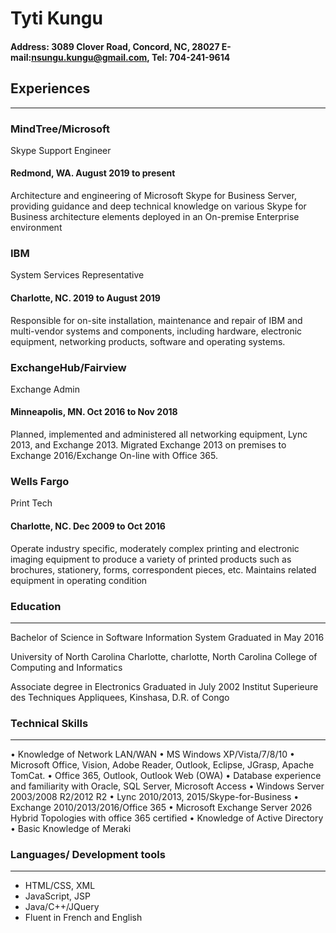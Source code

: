 # Tyti Kungu
#### Address: 3089 Clover Road, Concord, NC, 28027 E-mail:nsungu.kungu@gmail.com, Tel: 704-241-9614

## Experiences
---
### MindTree/Microsoft
Skype Support Engineer
#### Redmond, WA.  August 2019 to present

Architecture and engineering of Microsoft Skype for Business Server, providing guidance and deep technical knowledge on various Skype for Business architecture elements deployed in an On-premise Enterprise environment

### IBM
System Services Representative
#### Charlotte, NC. 2019 to August 2019

Responsible for on-site installation, maintenance and repair of IBM and multi-vendor systems and components, including hardware, electronic equipment, networking products, software and operating systems. 

### ExchangeHub/Fairview
Exchange Admin
#### Minneapolis, MN. Oct 2016 to Nov 2018

 Planned, implemented and administered all networking equipment, Lync 2013, and Exchange 2013.  Migrated Exchange 2013 on premises to Exchange 2016/Exchange On-line with Office 365.

### Wells Fargo
Print Tech
#### Charlotte, NC. Dec 2009 to Oct 2016

Operate industry specific, moderately complex printing and electronic imaging equipment to produce a variety of printed products such as brochures, stationery, forms, correspondent pieces, etc. Maintains related equipment in operating condition


### Education 
---
Bachelor of Science in Software Information System    Graduated in May 2016

University of North Carolina Charlotte, charlotte, North Carolina
College of Computing and Informatics

Associate degree in Electronics          Graduated in July 2002
Institut Superieure des Techniques Appliquees, Kinshasa, D.R. of Congo

### Technical Skills
---
•  Knowledge of Network LAN/WAN 
•  MS Windows XP/Vista/7/8/10
•  Microsoft Office, Vision, Adobe Reader, Outlook, Eclipse, JGrasp, Apache TomCat. 
•  Office 365, Outlook, Outlook Web (OWA)
•  Database experience and familiarity with Oracle, SQL Server, Microsoft Access 
•  Windows Server 2003/2008 R2/2012 R2
•  Lync 2010/2013, 2015/Skype-for-Business
•  Exchange 2010/2013/2016/Office 365
•  Microsoft Exchange Server 2026 Hybrid Topologies with office 365 certified
•  Knowledge of Active Directory
•  Basic Knowledge of Meraki

### Languages/ Development tools
---
- HTML/CSS, XML
- JavaScript, JSP
- Java/C++/JQuery
- Fluent in French and English
